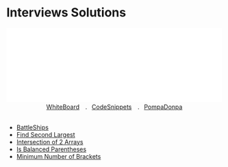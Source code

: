 <h1>Interviews Solutions</h1>

<div align="center">
    <img src="../Assets/interviews/carbon.svg" style="width:600px"/>
</div> 

<div align="center" >
    <a href="https://github.com/PompaDonpa/WhiteBoard">WhiteBoard</a>&emsp;.&ensp;
    <a href="https://github.com/PompaDonpa/CodeSnippets">CodeSnippets</a>&emsp;.&ensp;
    <a href="https://github.com/PompaDonpa/">PompaDonpa</a>
</div> 

<br />


-   [BattleShips](Interviews/battleships/index.js)
-   [Find Second Largest](find-second-largest-element-array/index.js)
-   [Intersection of 2 Arrays](/intersection-of-two-arrays/index.js)
-   [Is Balanced Parentheses](/is-balanced-parentheses/index.js)
-   [Minimum Number of Brackets](/minimum-number-of-brackets/index.js)